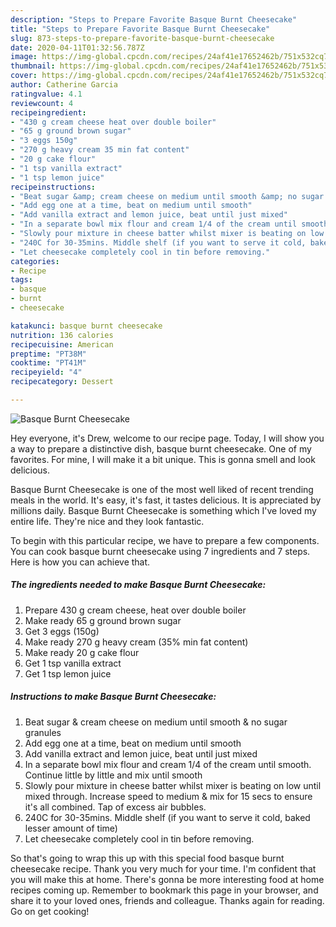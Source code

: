 ```yaml
---
description: "Steps to Prepare Favorite Basque Burnt Cheesecake"
title: "Steps to Prepare Favorite Basque Burnt Cheesecake"
slug: 873-steps-to-prepare-favorite-basque-burnt-cheesecake
date: 2020-04-11T01:32:56.787Z
image: https://img-global.cpcdn.com/recipes/24af41e17652462b/751x532cq70/basque-burnt-cheesecake-recipe-main-photo.jpg
thumbnail: https://img-global.cpcdn.com/recipes/24af41e17652462b/751x532cq70/basque-burnt-cheesecake-recipe-main-photo.jpg
cover: https://img-global.cpcdn.com/recipes/24af41e17652462b/751x532cq70/basque-burnt-cheesecake-recipe-main-photo.jpg
author: Catherine Garcia
ratingvalue: 4.1
reviewcount: 4
recipeingredient:
- "430 g cream cheese heat over double boiler"
- "65 g ground brown sugar"
- "3 eggs 150g"
- "270 g heavy cream 35 min fat content"
- "20 g cake flour"
- "1 tsp vanilla extract"
- "1 tsp lemon juice"
recipeinstructions:
- "Beat sugar &amp; cream cheese on medium until smooth &amp; no sugar granules"
- "Add egg one at a time, beat on medium until smooth"
- "Add vanilla extract and lemon juice, beat until just mixed"
- "In a separate bowl mix flour and cream 1/4 of the cream until smooth. Continue little by little and mix until smooth"
- "Slowly pour mixture in cheese batter whilst mixer is beating on low until mixed through. Increase speed to medium &amp; mix for 15 secs to ensure it&#39;s all combined. Tap of excess air bubbles."
- "240C for 30-35mins. Middle shelf (if you want to serve it cold, baked lesser amount of time)"
- "Let cheesecake completely cool in tin before removing."
categories:
- Recipe
tags:
- basque
- burnt
- cheesecake

katakunci: basque burnt cheesecake 
nutrition: 136 calories
recipecuisine: American
preptime: "PT38M"
cooktime: "PT41M"
recipeyield: "4"
recipecategory: Dessert

---
```



![Basque Burnt Cheesecake](https://img-global.cpcdn.com/recipes/24af41e17652462b/751x532cq70/basque-burnt-cheesecake-recipe-main-photo.jpg)

Hey everyone, it's Drew, welcome to our recipe page. Today, I will show you a way to prepare a distinctive dish, basque burnt cheesecake. One of my favorites. For mine, I will make it a bit unique. This is gonna smell and look delicious.



Basque Burnt Cheesecake is one of the most well liked of recent trending meals in the world. It's easy, it's fast, it tastes delicious. It is appreciated by millions daily. Basque Burnt Cheesecake is something which I've loved my entire life. They're nice and they look fantastic.


To begin with this particular recipe, we have to prepare a few components. You can cook basque burnt cheesecake using 7 ingredients and 7 steps. Here is how you can achieve that.

<!--inarticleads1-->

##### The ingredients needed to make Basque Burnt Cheesecake:

1. Prepare 430 g cream cheese, heat over double boiler
1. Make ready 65 g ground brown sugar
1. Get 3 eggs (150g)
1. Make ready 270 g heavy cream (35% min fat content)
1. Make ready 20 g cake flour
1. Get 1 tsp vanilla extract
1. Get 1 tsp lemon juice




<!--inarticleads2-->

##### Instructions to make Basque Burnt Cheesecake:

1. Beat sugar &amp; cream cheese on medium until smooth &amp; no sugar granules
1. Add egg one at a time, beat on medium until smooth
1. Add vanilla extract and lemon juice, beat until just mixed
1. In a separate bowl mix flour and cream 1/4 of the cream until smooth. Continue little by little and mix until smooth
1. Slowly pour mixture in cheese batter whilst mixer is beating on low until mixed through. Increase speed to medium &amp; mix for 15 secs to ensure it&#39;s all combined. Tap of excess air bubbles.
1. 240C for 30-35mins. Middle shelf (if you want to serve it cold, baked lesser amount of time)
1. Let cheesecake completely cool in tin before removing.




So that's going to wrap this up with this special food basque burnt cheesecake recipe. Thank you very much for your time. I'm confident that you will make this at home. There's gonna be more interesting food at home recipes coming up. Remember to bookmark this page in your browser, and share it to your loved ones, friends and colleague. Thanks again for reading. Go on get cooking!
